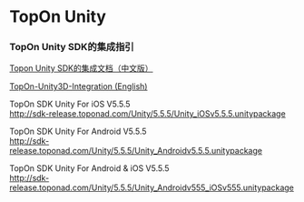 # TopOn Unity

<h3>TopOn Unity SDK的集成指引</h3>

[Topon Unity SDK的集成文档（中文版）](doc/TopOn-Unity3D集成指南.md)<br>

[TopOn-Unity3D-Integration (English)](doc/TopOn-Unity3D-Integration.md)<br>


TopOn SDK Unity For iOS V5.5.5  <br> 
http://sdk-release.toponad.com/Unity/5.5.5/Unity_iOSv5.5.5.unitypackage <br>

TopOn SDK Unity For Android V5.5.5  <br>
http://sdk-release.toponad.com/Unity/5.5.5/Unity_Androidv5.5.5.unitypackage <br>

TopOn SDK Unity For Android & iOS  V5.5.5  <br> 
http://sdk-release.toponad.com/Unity/5.5.5/Unity_Androidv555_iOSv555.unitypackage <br>
